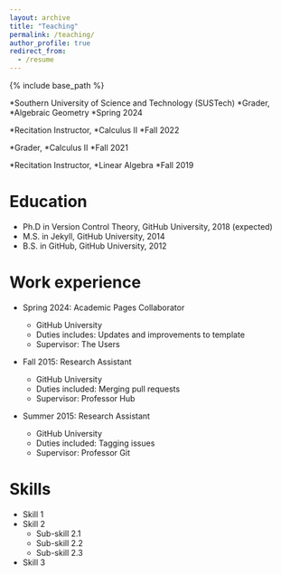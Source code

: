 ```yaml
---
layout: archive
title: "Teaching"
permalink: /teaching/
author_profile: true
redirect_from:
  - /resume
---
```


{% include base_path %}

*Southern University of Science and Technology (SUSTech)
*Grader,
 *Algebraic Geometry
 *Spring 2024

*Recitation Instructor,
 *Calculus II
 *Fall 2022

*Grader,
 *Calculus II
 *Fall 2021

*Recitation Instructor,
 *Linear Algebra
 *Fall 2019


Education
======
* Ph.D in Version Control Theory, GitHub University, 2018 (expected)
* M.S. in Jekyll, GitHub University, 2014
* B.S. in GitHub, GitHub University, 2012

Work experience
======
* Spring 2024: Academic Pages Collaborator
  * GitHub University
  * Duties includes: Updates and improvements to template
  * Supervisor: The Users

* Fall 2015: Research Assistant
  * GitHub University
  * Duties included: Merging pull requests
  * Supervisor: Professor Hub

* Summer 2015: Research Assistant
  * GitHub University
  * Duties included: Tagging issues
  * Supervisor: Professor Git
  
Skills
======
* Skill 1
* Skill 2
  * Sub-skill 2.1
  * Sub-skill 2.2
  * Sub-skill 2.3
* Skill 3

